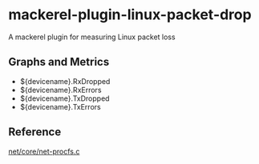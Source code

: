 # mackerel-plugin-linux-packet-drop

A mackerel plugin for measuring Linux packet loss

## Graphs and Metrics

* ${devicename}.RxDropped
* ${devicename}.RxErrors
* ${devicename}.TxDropped
* ${devicename}.TxErrors

## Reference

[net/core/net-procfs.c](https://elixir.bootlin.com/linux/latest/source/net/core/net-procfs.c)
